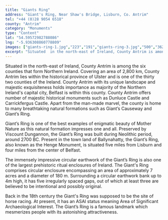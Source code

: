 ```yaml
---
title: "Giants Ring"
address: "Giant's Ring, Near Shaw's Bridge, Lisburn, Co. Antrim"
tel: "+44 (0)28 9054 6518"
county: "Antrim"
category: "Monuments"
type: "Content"
lat: "54.59572982788086"
lng: "-5.936308860778809"
images: ["giants-ring-1.jpg","223","191","giants-ring-3.jpg","500","362"]
excerpt: "Situated  in the north-east of Ireland, County Antrim is among the six counties that form  Northern Ireland. Covering an area of 2,800 km, County Antr..."
---
```

<p>Situated  in the north-east of Ireland, County Antrim is among the six counties that form  Northern Ireland. Covering an area of 2,800 km, County Antrim lies within the  historical province of Ulster and is one of the thirty two counties of the  Ireland. County Antrim with its unique landscape and majestic exquisiteness  holds importance as majority of the Northern Ireland's capital city, Belfast is  within this county. County Antrim offers number of majestic historical  monuments such as Dunluce Castle and Carrickfergus Castle. Apart from the  man-made marvel, the county is home to many breathtaking natural formations  such as Giant’s Causeway and Giant’s Ring.</p>
<p>Giant’s  Ring is one of the best examples of enigmatic beauty of Mother Nature as this  natural formation impresses one and all. Preserved by Viscount Dungannon, the  Giant’s Ring was built during Neolithic period, around 2700 BC. Present in the  town land of Ballynahatty, the Giant’s Ring, also known as the Henge Monument,  is situated five miles from Lisburn and four miles from the center of Belfast.</p>
<p>The  immensely impressive circular earthwork of the Giant’s Ring is also one of the  largest prehistoric ritual enclosures of Ireland. The Giant's Ring comprises  circular enclosure encompassing an area of approximately 7 acres and a diameter  of 180 m. Surrounding a circular earthwork bank up to 4m high, it has five  irregularly spaced gaps, out of which at least three are believed to be  intentional and possibly original.</p>
<p>Back  in the 18th century the Giant's Ring was supposed to be the site of  horse racing. At present, it has an ASAI status meaning Area of Significant  Archaeological Interest. The Giant’s Ring is a famous landmark which mesmerizes  people with its astonishing attractiveness. </p>